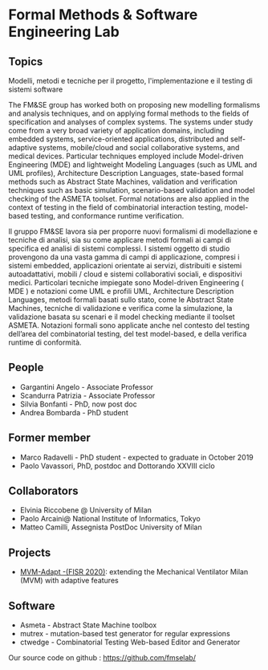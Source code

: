 # Formal Methods & Software Engineering Lab

## Topics

Modelli, metodi e tecniche per il progetto, l'implementazione e il testing di sistemi software

The FM&SE group has worked both on proposing new modelling formalisms and analysis techniques, and on applying formal methods to the fields of specification and analyses of complex systems. The systems under study come from a very broad variety of application domains, including embedded systems, service-oriented applications, distributed and self-adaptive systems, mobile/cloud and social collaborative systems, and medical devices. Particular techniques employed include Model-driven Engineering (MDE) and lightweight Modeling Languages (such as UML and UML profiles), Architecture Description Languages, state-based formal methods such as Abstract State Machines, validation and verification techniques such as basic simulation, scenario-based validation and model checking of the ASMETA toolset. Formal notations are also applied in the context of testing in the field of combinatorial interaction testing, model-based testing, and conformance runtime verification.

Il gruppo FM&SE lavora sia per proporre nuovi formalismi di modellazione e tecniche di analisi, sia su come applicare metodi formali ai campi di specifica ed analisi di sistemi complessi. I sistemi oggetto di studio provengono da una vasta gamma di campi di applicazione, compresi i sistemi embedded, applicazioni orientate ai servizi, distribuiti e sistemi autoadattativi, mobili / cloud e sistemi collaborativi sociali, e dispositivi medici. Particolari tecniche impiegate sono Model-driven Engineering ( MDE ) e notazioni come UML e profili UML, Architecture Description Languages, metodi formali basati sullo stato, come le Abstract State Machines, tecniche di validazione e verifica come la simulazione, la validazione basata su scenari e il model checking mediante il toolset ASMETA. Notazioni formali sono applicate anche nel contesto del testing dell’area del combinatorial testing, del test model-based, e della verifica runtime di conformità.

## People

- Gargantini Angelo - Associate Professor
- Scandurra Patrizia - Associate Professor
- Silvia Bonfanti - PhD, now post doc
- Andrea Bombarda - PhD student

## Former member

- Marco Radavelli - PhD student - expected to graduate in October 2019
- Paolo Vavassori, PhD, postdoc and Dottorando XXVIII ciclo

## Collaborators

- Elvinia Riccobene @ University of Milan
- Paolo Arcaini@ National Institute of Informatics, Tokyo
- Matteo Camilli, Assegnista PostDoc University of Milan

## Projects
- [MVM-Adapt -(FISR 2020)](mvm-adapt): extending the Mechanical Ventilator Milan (MVM) with adaptive features

## Software

- Asmeta - Abstract State Machine toolbox
- mutrex - mutation-based test generator for regular expressions
- ctwedge - Combinatorial Testing Web-based Editor and Generator
    
    

Our source code on github : https://github.com/fmselab/
